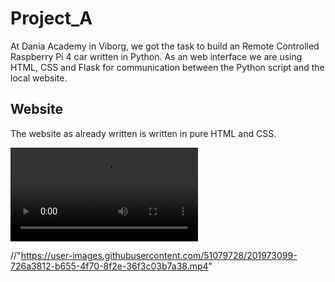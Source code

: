 # Project_A

At Dania Academy in Viborg, we got the task to build an Remote Controlled Raspberry Pi 4 car written in Python. As an web interface we are using HTML, CSS and Flask for communication between the Python script and the local website.


## Website
The website as already written is written in pure HTML and CSS.

<video width="auto" height="auto" autoplay loop/>
<source src="Website.gif" type="video/mp4">
</video>

//"https://user-images.githubusercontent.com/51079728/201973099-726a3812-b655-4f70-8f2e-36f3c03b7a38.mp4"